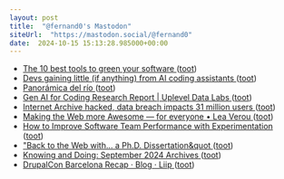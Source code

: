 ```yaml
---
layout: post
title:  "@fernand0's Mastodon"
siteUrl:  "https://mastodon.social/@fernand0"
date:  2024-10-15 15:13:28.985000+00:00
---
```

*  [The 10 best tools to green your software ](https://github.blog/open-source/social-impact/the-10-best-tools-to-green-your-software) ([toot](https://mastodon.social/@fernand0/113312085371806319))
*  [Devs gaining little (if anything) from AI coding assistants ](https://www.cio.com/article/3540579/devs-gaining-little-if-anything-from-ai-coding-assistants.htm) ([toot](https://mastodon.social/@fernand0/113311971043333462))
*  [Panorámica del río ](https://www.flickr.com/photos/fernand0/54052106498) ([toot](https://mastodon.social/@fernand0/113311267391279648))
*  [Gen AI for Coding Research Report \| Uplevel Data Labs ](https://resources.uplevelteam.com/gen-ai-for-codin) ([toot](https://mastodon.social/@fernand0/113311260025934772))
*  [Internet Archive hacked, data breach impacts 31 million users ](https://www.bleepingcomputer.com/news/security/internet-archive-hacked-data-breach-impacts-31-million-users) ([toot](https://mastodon.social/@fernand0/113310959938131572))
*  [Making the Web more Awesome — for everyone • Lea Verou ](https://lea.verou.me/blog/2024/awesome) ([toot](https://mastodon.social/@fernand0/113310750112488497))
*  [How to Improve Software Team Performance with Experimentation ](https://www.infoq.com/news/2024/10/software-team-experimentation) ([toot](https://mastodon.social/@fernand0/113310534433398717))
*  [&quot;Back to the Web with... a Ph.D. Dissertation&quot ](https://mastodon.social/@fernand0/113310275195824862) ([toot](https://mastodon.social/@fernand0/113310275195824862))
*  [Knowing and Doing: September 2024 Archives   ](https://www.cs.uni.edu/~wallingf/blog/archives/monthly/2024-09.html#e2024-09-21T20_41_12.htm) ([toot](https://mastodon.social/@fernand0/113309459503854620))
*  [DrupalCon Barcelona Recap · Blog · Liip ](https://www.liip.ch/en/blog/drupalcon-barcelona-reca) ([toot](https://mastodon.social/@fernand0/113308919622570634))
